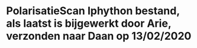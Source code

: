 # PolarisatieScan Iphython bestand, als laatst is bijgewerkt door Arie, verzonden naar Daan op 13/02/2020
